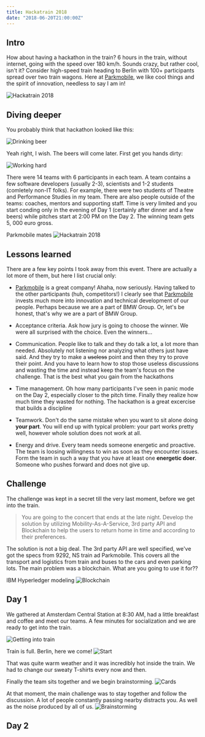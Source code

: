 ```yaml
---
title: Hackatrain 2018
date: "2018-06-20T21:00:00Z"
---
```


## Intro

How about having a hackathon in the train? 6 hours in the train, without internet, going with the speed over 180 km/h. Sounds crazy, but rather cool, isn't it? Consider high-speed train heading to Berlin with 100+ participants spread over two train wagons. Here at [Parkmobile](https://parkmobile.nl), we like cool things and the spirit of innovation, needless to say I am in!

![Hackatrain 2018](./images/train.jpg)

## Diving deeper

You probably think that hackathon looked like this:

![Drinking beer](./images/beer.jpg)

Yeah right, I wish. The beers will come later. First get you hands dirty:

![Working hard](./images/begin.jpg)

There were 14 teams with 6 participants in each team. A team contains a few software developers (usually 2-3), scientists and 1-2 students (comletely non-IT folks). For example, there were two students of Theatre and Performance Studies in my team. There are also people outside of the teams: coaches, mentors and supporting staff. Time is very limited and you start conding only in the evening of Day 1 (certainly after dinner and a few beers) while pitches start at 2:00 PM on the Day 2. The winning team gets 5, 000 euro gross.

Parkmobile mates
![Hackatrain 2018](./images/Parkmobile.jpg)

## Lessons learned

There are a few key points I took away from this event. There are actually a lot more of them, but here I list crucial only:  

* [Parkmobile](https://parkmobile.nl) is a great company! Ahaha, now seriously. Having talked to the other participants (huh, competitors!) I clearly see that [Parkmobile](https://parkmobile.nl) invests much more into innovation and technical development of our people. Perhaps because we are a part of BMW Group. Or, let's be honest, that's why we are a part of BMW Group.

* Acceptance criteria. Ask how jury is going to choose the winner. We were all surprised with the choice. Even the winners...
* Communication. People like to talk and they do talk a lot, a lot more than needed. Absolutely not listening nor analyzing what others just have said. And they try to make a ~~useless~~ point and then they try to prove their point. And you have to learn how to stop those useless discussions and wasting the time and instead keep the team's focus on the challenge. That is the best what you gain from the hackathons
* Time management. Oh how many participants I've seen in panic mode on the Day 2, especially closer to the pitch time. Finally they realize how much time they wasted for nothing. The hackathon is a great excercise that builds a discipline
* Teamwork. Don't do the same mistake when you want to sit alone doing **your part**. You will end up with typical problem: your part works pretty well, however whole solution does not work at all.
* Energy and drive. Every team needs someone energetic and proactive. The team is loosing willingness to win as soon as they encounter issues. Form the team in such a way that you have at least one **energetic doer**. Someone who pushes forward and does not give up.

## Challenge

The challenge was kept in a secret till the very last moment, before we get into the train.

> You are going to the concert that ends at the late night. Develop the solution by utilizing Mobility-As-A-Service, 3rd party API and Blockchain to help the users to return home in time and according to their preferences.

The solution is not a big deal. The 3rd party API are well specified, we've got the specs from 9292, NS train ad Parkmobile. This covers all the transport and logistics from train and buses to the cars and even parking lots. The main problem was a blockchain. What are you going to use it for??

IBM Hyperledger modeling
![Blockchain](./images/blockchain.png)

## Day 1

We gathered at Amsterdam Central Station at 8:30 AM, had a little breakfast and coffee and meet our teams. A few minutes for  socialization and we are ready to get into the train.

![Getting into train](./images/outtrain.jpg)

Train is full. Berlin, here we come!
![Start](./images/start.jpg)

That was quite warm weather and it was incredibly hot inside the train. We had to change our sweaty T-shirts every now and then.

Finally the team sits together and we begin brainstorming.
![Cards](./images/cards.jpg)

At that moment, the main challenge was to stay together and follow the discussion. A lot of people constantly passing nearby distracts you. As well as the noise produced by all of us.
![Brainstorming](./images/brainstorming.jpg)


## Day 2
